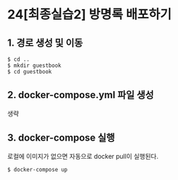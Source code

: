 # 24[최종실습2] 방명록 배포하기

## 1. 경로 생성 및 이동

```
$ cd ..
$ mkdir guestbook
$ cd guestbook
```

## 2. docker-compose.yml 파일 생성

생략

## 3. docker-compose 실행

로컬에 이미지가 없으면 자동으로 docker pull이 실행된다.

```
$ docker-compose up
```

